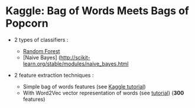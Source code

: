 # Kaggle: Bag of Words Meets Bags of Popcorn


+ 2 types of classifiers :
  + [Random Forest](http://scikit-learn.org/stable/modules/ensemble.html#forest)
  + [Naive Bayes] (http://scikit-learn.org/stable/modules/naive_bayes.html
  
+ 2 feature extraction techniques :
    + Simple bag of words features (see [Kaggle tutorial](https://www.kaggle.com/c/word2vec-nlp-tutorial/details/part-1-for-beginners-bag-of-words))
     + With Word2Vec vector representation of words (see [tutorial](https://www.kaggle.com/c/word2vec-nlp-tutorial/details/part-3-more-fun-with-word-vectors)) (__300__ features)
  
